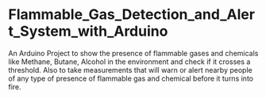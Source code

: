 # Flammable_Gas_Detection_and_Alert_System_with_Arduino
An Arduino Project to show the presence of flammable gases and chemicals like Methane, Butane, Alcohol in  the environment and check if it crosses a threshold. Also to take measurements that will warn or alert nearby people of any type of presence of flammable gas and chemical before it turns into fire. 
